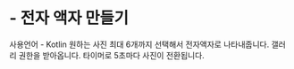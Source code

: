 # - 전자 액자 만들기 
사용언어 - Kotlin 
원하는 사진 최대 6개까지 선택해서 전자액자로 나타내줍니다.
갤러리 권한을 받아옵니다.
타이머로 5초마다 사진이 전환됩니다.
